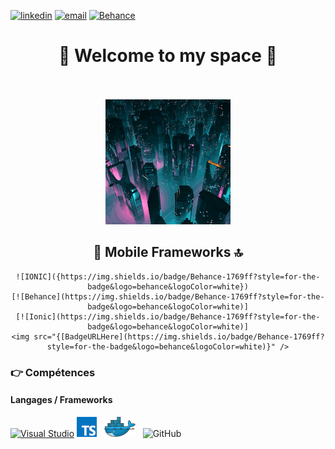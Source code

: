 

[![linkedin](https://img.shields.io/badge/LinkedIn-0077B5?style=for-the-badge&logo=linkedin&logoColor=white)](https://www.linkedin.com/in/michael-barreca/)
[![email](https://img.shields.io/badge/Gmail-D14836?style=for-the-badge&logo=gmail&logoColor=white)](mailto:Michael-73@live.fr)
[![Behance](https://img.shields.io/badge/Behance-1769ff?style=for-the-badge&logo=behance&logoColor=white)](https://www.behance.net/michaelbarreca)



<div align="center">
<h1>🚀 Welcome to my space 🚀</h1>
</div><br><br>


<div align="center">
    <img id="i1" src="img/giphy.gif">
</div>







<div align="center">
    <h2>📲 Mobile Frameworks 🔝</h2>
    
    ![IONIC]({https://img.shields.io/badge/Behance-1769ff?style=for-the-badge&logo=behance&logoColor=white})
    [![Behance](https://img.shields.io/badge/Behance-1769ff?style=for-the-badge&logo=behance&logoColor=white)]
    [![Ionic](https://img.shields.io/badge/Behance-1769ff?style=for-the-badge&logo=behance&logoColor=white)]
    <img src="{[BadgeURLHere](https://img.shields.io/badge/Behance-1769ff?style=for-the-badge&logo=behance&logoColor=white)}" />
</div>

### :point_right: Compétences
#### Langages / Frameworks

[![Visual Studio](https://badgen.net/badge/icon/visualstudio?icon=visualstudio&label)](https://visualstudio.microsoft.com)
<img src="./img/typescript.png" alt ="typescript" title="Typescript"/>&nbsp;&nbsp; 
<img src="./img/docker.png" alt ="Docker" title="Docker"/>&nbsp;&nbsp;
![GitHub](https://img.shields.io/badge/github-%23121011.svg?style=for-the-badge&logo=github&logoColor=white)




